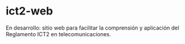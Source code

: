 # ict2-web
En desarrollo: sitio web para facilitar la comprensión y aplicación del Reglamento ICT2 en telecomunicaciones.
